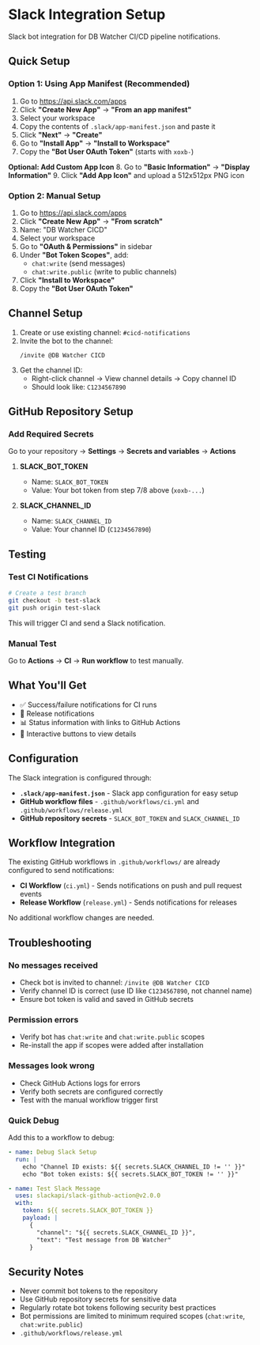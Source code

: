 # Slack Integration Setup

Slack bot integration for DB Watcher CI/CD pipeline notifications.

## Quick Setup

### Option 1: Using App Manifest (Recommended)

1. Go to https://api.slack.com/apps
2. Click **"Create New App"** → **"From an app manifest"**
3. Select your workspace
4. Copy the contents of `.slack/app-manifest.json` and paste it
5. Click **"Next"** → **"Create"**
6. Go to **"Install App"** → **"Install to Workspace"**
7. Copy the **"Bot User OAuth Token"** (starts with `xoxb-`)

**Optional: Add Custom App Icon** 8. Go to **"Basic Information"** → **"Display Information"** 9. Click **"Add App Icon"** and upload a 512x512px PNG icon

### Option 2: Manual Setup

1. Go to https://api.slack.com/apps
2. Click **"Create New App"** → **"From scratch"**
3. Name: "DB Watcher CICD"
4. Select your workspace
5. Go to **"OAuth & Permissions"** in sidebar
6. Under **"Bot Token Scopes"**, add:
   - `chat:write` (send messages)
   - `chat:write.public` (write to public channels)
7. Click **"Install to Workspace"**
8. Copy the **"Bot User OAuth Token"**

## Channel Setup

1. Create or use existing channel: `#cicd-notifications`
2. Invite the bot to the channel:
   ```
   /invite @DB Watcher CICD
   ```
3. Get the channel ID:
   - Right-click channel → View channel details → Copy channel ID
   - Should look like: `C1234567890`

## GitHub Repository Setup

### Add Required Secrets

Go to your repository → **Settings** → **Secrets and variables** → **Actions**

1. **SLACK_BOT_TOKEN**

   - Name: `SLACK_BOT_TOKEN`
   - Value: Your bot token from step 7/8 above (`xoxb-...`)

2. **SLACK_CHANNEL_ID**
   - Name: `SLACK_CHANNEL_ID`
   - Value: Your channel ID (`C1234567890`)

## Testing

### Test CI Notifications

```bash
# Create a test branch
git checkout -b test-slack
git push origin test-slack
```

This will trigger CI and send a Slack notification.

### Manual Test

Go to **Actions** → **CI** → **Run workflow** to test manually.

## What You'll Get

- ✅ Success/failure notifications for CI runs
- 🚀 Release notifications
- 📊 Status information with links to GitHub Actions
- 🔗 Interactive buttons to view details

## Configuration

The Slack integration is configured through:

- **`.slack/app-manifest.json`** - Slack app configuration for easy setup
- **GitHub workflow files** - `.github/workflows/ci.yml` and `.github/workflows/release.yml`
- **GitHub repository secrets** - `SLACK_BOT_TOKEN` and `SLACK_CHANNEL_ID`

## Workflow Integration

The existing GitHub workflows in `.github/workflows/` are already configured to send notifications:

- **CI Workflow** (`ci.yml`) - Sends notifications on push and pull request events
- **Release Workflow** (`release.yml`) - Sends notifications for releases

No additional workflow changes are needed.

## Troubleshooting

### No messages received

- Check bot is invited to channel: `/invite @DB Watcher CICD`
- Verify channel ID is correct (use ID like `C1234567890`, not channel name)
- Ensure bot token is valid and saved in GitHub secrets

### Permission errors

- Verify bot has `chat:write` and `chat:write.public` scopes
- Re-install the app if scopes were added after installation

### Messages look wrong

- Check GitHub Actions logs for errors
- Verify both secrets are configured correctly
- Test with the manual workflow trigger first

### Quick Debug

Add this to a workflow to debug:

```yaml
- name: Debug Slack Setup
  run: |
    echo "Channel ID exists: ${{ secrets.SLACK_CHANNEL_ID != '' }}"
    echo "Bot token exists: ${{ secrets.SLACK_BOT_TOKEN != '' }}"

- name: Test Slack Message
  uses: slackapi/slack-github-action@v2.0.0
  with:
    token: ${{ secrets.SLACK_BOT_TOKEN }}
    payload: |
      {
        "channel": "${{ secrets.SLACK_CHANNEL_ID }}",
        "text": "Test message from DB Watcher"
      }
```

## Security Notes

- Never commit bot tokens to the repository
- Use GitHub repository secrets for sensitive data
- Regularly rotate bot tokens following security best practices
- Bot permissions are limited to minimum required scopes (`chat:write`, `chat:write.public`)
- `.github/workflows/release.yml`
